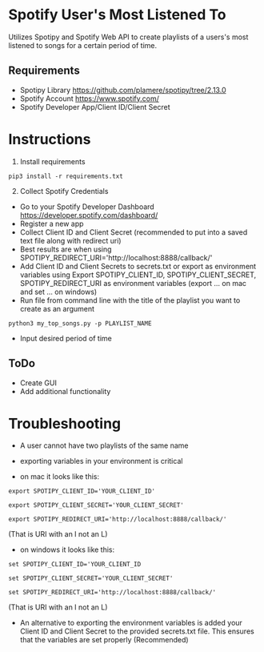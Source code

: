 # Spotify User's Most Listened To
Utilizes Spotipy and Spotify Web API to create playlists of a users's most listened to songs for a certain period of time.

## Requirements
* Spotipy Library https://github.com/plamere/spotipy/tree/2.13.0
* Spotify Account https://www.spotify.com/
* Spotify Developer App/Client ID/Client Secret

# Instructions
1) Install requirements

`pip3 install -r requirements.txt`

2) Collect Spotify Credentials
* Go to your Spotify Developer Dashboard https://developer.spotify.com/dashboard/
* Register a new app
* Collect Client ID and Client Secret (recommended to put into a saved text file along with redirect uri)
* Best results are when using SPOTIPY_REDIRECT_URI='http://localhost:8888/callback/'
* Add Client ID and Client Secrets to secrets.txt or export as environment variables using Export SPOTIPY_CLIENT_ID, SPOTIPY_CLIENT_SECRET, SPOTIPY_REDIRECT_URI as environment variables (export ... on mac and set ... on windows)
* Run file from command line with the title of the playlist you want to create as an argument

`python3 my_top_songs.py -p PLAYLIST_NAME`
* Input desired period of time

## ToDo
* Create GUI
* Add additional functionality

# Troubleshooting
* A user cannot have two playlists of the same name
* exporting variables in your environment is critical

* on mac it looks like this:

`export SPOTIPY_CLIENT_ID='YOUR_CLIENT_ID'`

`export SPOTIPY_CLIENT_SECRET='YOUR_CLIENT_SECRET'`

`export SPOTIPY_REDIRECT_URI='http://localhost:8888/callback/'`

(That is URI with an I not an L)

* on windows it looks like this:

`set SPOTIPY_CLIENT_ID='YOUR_CLIENT_ID`

`set SPOTIPY_CLIENT_SECRET='YOUR_CLIENT_SECRET'`

`set SPOTIPY_REDIRECT_URI='http://localhost:8888/callback/'` 

(That is URI with an I not an L)

* An alternative to exporting the environment variables is added your Client ID and Client Secret to the provided secrets.txt file. This ensures that the variables are set properly (Recommended)
